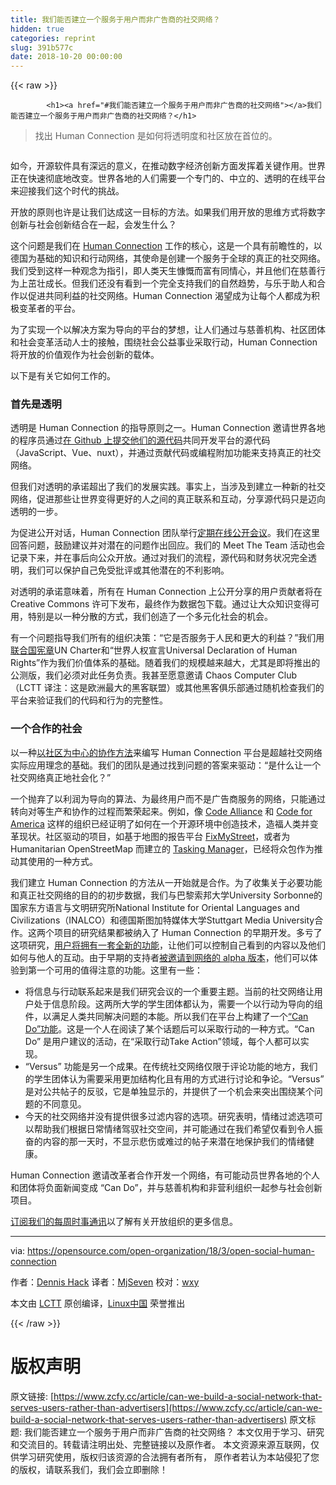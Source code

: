 ```yaml
---
title: 我们能否建立一个服务于用户而非广告商的社交网络？
hidden: true
categories: reprint
slug: 391b577c
date: 2018-10-20 00:00:00
---
```


{{< raw >}}

            <h1><a href="#我们能否建立一个服务于用户而非广告商的社交网络"></a>我们能否建立一个服务于用户而非广告商的社交网络？</h1>
<blockquote>
<p>找出 Human Connection 是如何将透明度和社区放在首位的。</p>
</blockquote>
<p><a href="https://camo.githubusercontent.com/8ef1e341205c42910474aed542a26329d26345dd/68747470733a2f2f6f70656e736f757263652e636f6d2f73697465732f64656661756c742f66696c65732f7374796c65732f696d6167652d66756c6c2d73697a652f7075626c69632f6c6561642d696d616765732f70656f706c655f7465616d5f636f6d6d756e6974795f67726f75702e706e673f69746f6b3d4e635f6c5473554b"><img src="https://p0.ssl.qhimg.com/t01d8e562c87fd21529.png" alt=""></a></p>
<p>如今，开源软件具有深远的意义，在推动数字经济创新方面发挥着关键作用。世界正在快速彻底地改变。世界各地的人们需要一个专门的、中立的、透明的在线平台来迎接我们这个时代的挑战。</p>
<p>开放的原则也许是让我们达成这一目标的方法。如果我们用开放的思维方式将数字创新与社会创新结合在一起，会发生什么？</p>
<p>这个问题是我们在 <a href="https://human-connection.org/en/">Human Connection</a> 工作的核心，这是一个具有前瞻性的，以德国为基础的知识和行动网络，其使命是创建一个服务于全球的真正的社交网络。我们受到这样一种观念为指引，即人类天生慷慨而富有同情心，并且他们在慈善行为上茁壮成长。但我们还没有看到一个完全支持我们的自然趋势，与乐于助人和合作以促进共同利益的社交网络。Human Connection 渴望成为让每个人都成为积极变革者的平台。</p>
<p>为了实现一个以解决方案为导向的平台的梦想，让人们通过与慈善机构、社区团体和社会变革活动人士的接触，围绕社会公益事业采取行动，Human Connection 将开放的价值观作为社会创新的载体。</p>
<p>以下是有关它如何工作的。</p>
<h3><a href="#首先是透明"></a>首先是透明</h3>
<p>透明是 Human Connection 的指导原则之一。Human Connection 邀请世界各地的程序员通过<a href="https://github.com/human-connection/">在 Github 上提交他们的源代码</a>共同开发平台的源代码（JavaScript、Vue、nuxt），并通过贡献代码或编程附加功能来支持真正的社交网络。</p>
<p>但我们对透明的承诺超出了我们的发展实践。事实上，当涉及到建立一种新的社交网络，促进那些让世界变得更好的人之间的真正联系和互动，分享源代码只是迈向透明的一步。</p>
<p>为促进公开对话，Human Connection 团队举行<a href="https://youtu.be/tPcYRQcepYE">定期在线公开会议</a>。我们在这里回答问题，鼓励建议并对潜在的问题作出回应。我们的 Meet The Team 活动也会记录下来，并在事后向公众开放。通过对我们的流程，源代码和财务状况完全透明，我们可以保护自己免受批评或其他潜在的不利影响。</p>
<p>对透明的承诺意味着，所有在 Human Connection 上公开分享的用户贡献者将在 Creative Commons 许可下发布，最终作为数据包下载。通过让大众知识变得可用，特别是以一种分散的方式，我们创造了一个多元化社会的机会。</p>
<p>有一个问题指导我们所有的组织决策：“它是否服务于人民和更大的利益？”我们用<a href="http://www.un.org/en/charter-united-nations/index.html">联合国宪章</a>UN Charter和“世界人权宣言Universal Declaration of Human Rights”作为我们价值体系的基础。随着我们的规模越来越大，尤其是即将推出的公测版，我们必须对此任务负责。我甚至愿意邀请 Chaos Computer Club （LCTT 译注：这是欧洲最大的黑客联盟）或其他黑客俱乐部通过随机检查我们的平台来验证我们的代码和行为的完整性。</p>
<h3><a href="#一个合作的社会"></a>一个合作的社会</h3>
<p>以一种<a href="https://youtu.be/BQHBno-efRI">以社区为中心的协作方法</a>来编写 Human Connection 平台是超越社交网络实际应用理念的基础。我们的团队是通过找到问题的答案来驱动：“是什么让一个社交网络真正地社会化？”</p>
<p>一个抛弃了以利润为导向的算法、为最终用户而不是广告商服务的网络，只能通过转向对等生产和协作的过程而繁荣起来。例如，像 <a href="http://codealliance.org/">Code Alliance</a> 和 <a href="https://www.codeforamerica.org/">Code for America</a> 这样的组织已经证明了如何在一个开源环境中创造技术，造福人类并变革现状。社区驱动的项目，如基于地图的报告平台 <a href="http://fixmystreet.org/">FixMyStreet</a>，或者为 Humanitarian OpenStreetMap 而建立的 <a href="https://tasks.hotosm.org/">Tasking Manager</a>，已经将众包作为推动其使用的一种方式。</p>
<p>我们建立 Human Connection 的方法从一开始就是合作。为了收集关于必要功能和真正社交网络的目的的初步数据，我们与巴黎索邦大学University Sorbonne的国家东方语言与文明研究所National Institute for Oriental Languages and Civilizations（INALCO）和德国斯图加特媒体大学Stuttgart Media University合作。这两个项目的研究结果都被纳入了 Human Connection 的早期开发。多亏了这项研究，<a href="https://youtu.be/AwSx06DK2oU">用户将拥有一套全新的功能</a>，让他们可以控制自己看到的内容以及他们如何与他人的互动。由于早期的支持者<a href="https://youtu.be/AwSx06DK2oU">被邀请到网络的 alpha 版本</a>，他们可以体验到第一个可用的值得注意的功能。这里有一些：</p>
<ul>
<li>将信息与行动联系起来是我们研究会议的一个重要主题。当前的社交网络让用户处于信息阶段。这两所大学的学生团体都认为，需要一个以行动为导向的组件，以满足人类共同解决问题的本能。所以我们在平台上构建了一个<a href="https://youtu.be/g2gYLNx686I">“Can Do”功能</a>。这是一个人在阅读了某个话题后可以采取行动的一种方式。“Can Do” 是用户建议的活动，在“采取行动Take Action”领域，每个人都可以实现。</li>
<li>“Versus” 功能是另一个成果。在传统社交网络仅限于评论功能的地方，我们的学生团体认为需要采用更加结构化且有用的方式进行讨论和争论。“Versus” 是对公共帖子的反驳，它是单独显示的，并提供了一个机会来突出围绕某个问题的不同意见。</li>
<li>今天的社交网络并没有提供很多过滤内容的选项。研究表明，情绪过滤选项可以帮助我们根据日常情绪驾驭社交空间，并可能通过在我们希望仅看到令人振奋的内容的那一天时，不显示悲伤或难过的帖子来潜在地保护我们的情绪健康。</li>
</ul>
<p>Human Connection 邀请改革者合作开发一个网络，有可能动员世界各地的个人和团体将负面新闻变成 “Can Do”，并与慈善机构和非营利组织一起参与社会创新项目。</p>
<p><a href="https://opensource.com/open-organization/resources/newsletter">订阅我们的每周时事通讯</a>以了解有关开放组织的更多信息。</p>
<hr>
<p>via: <a href="https://opensource.com/open-organization/18/3/open-social-human-connection">https://opensource.com/open-organization/18/3/open-social-human-connection</a></p>
<p>作者：<a href="https://opensource.com/users/dhack">Dennis Hack</a> 译者：<a href="https://github.com/MjSeven">MjSeven</a> 校对：<a href="https://github.com/wxy">wxy</a></p>
<p>本文由 <a href="https://github.com/LCTT/TranslateProject">LCTT</a> 原创编译，<a href="https://linux.cn/">Linux中国</a> 荣誉推出</p>

          
{{< /raw >}}

# 版权声明
原文链接: [https://www.zcfy.cc/article/can-we-build-a-social-network-that-serves-users-rather-than-advertisers](https://www.zcfy.cc/article/can-we-build-a-social-network-that-serves-users-rather-than-advertisers)
原文标题: 我们能否建立一个服务于用户而非广告商的社交网络？
本文仅用于学习、研究和交流目的。转载请注明出处、完整链接以及原作者。
本文资源来源互联网，仅供学习研究使用，版权归该资源的合法拥有者所有，
原作者若认为本站侵犯了您的版权，请联系我们，我们会立即删除！
